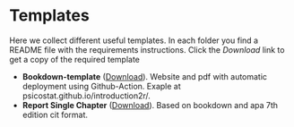 # Templates

Here we collect different useful templates. In each folder you find a README file with the requirements instructions. Click the *Download* link to get a copy of the required template

- **Bookdown-template** ([Download](https://downgit.github.io/#/home?url=https://github.com/psicostat/templates/tree/main/Bookdown-template)). Website and pdf with automatic deployment using Github-Action. Exaple at psicostat.github.io/introduction2r/.
- **Report Single Chapter** ([Download](https://downgit.github.io/#/home?url=https://github.com/psicostat/templates/tree/main/Report-single-chapter)). Based on bookdown and apa 7th edition cit format.
